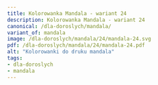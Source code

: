 ```yaml
---
title: Kolorowanka Mandala - wariant 24
description: Kolorowanka Mandala - wariant 24
canonical: /dla-doroslych/mandala/
variant_of: mandala
image: /dla-doroslych/mandala/24/mandala-24.svg
pdf: /dla-doroslych/mandala/24/mandala-24.pdf
alt: "Kolorowanki do druku mandala"
tags:
- dla-doroslych
- mandala
---
```

